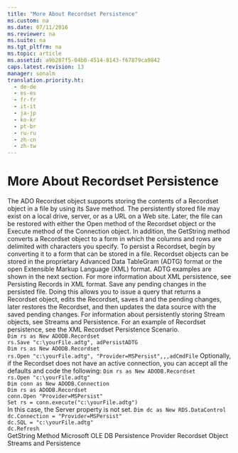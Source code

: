 ```yaml
---
title: "More About Recordset Persistence"
ms.custom: na
ms.date: 07/11/2016
ms.reviewer: na
ms.suite: na
ms.tgt_pltfrm: na
ms.topic: article
ms.assetid: a9b287f5-04b0-4514-8143-f67879ca9842
caps.latest.revision: 13
manager: sonalm
translation.priority.ht: 
  - de-de
  - es-es
  - fr-fr
  - it-it
  - ja-jp
  - ko-kr
  - pt-br
  - ru-ru
  - zh-cn
  - zh-tw
---
```

# More About Recordset Persistence
<?xml version="1.0" encoding="utf-8"?>
<developerConceptualDocument xmlns="http://ddue.schemas.microsoft.com/authoring/2003/5" xmlns:xlink="http://www.w3.org/1999/xlink" xmlns:xsi="http://www.w3.org/2001/XMLSchema-instance" xsi:schemaLocation="http://ddue.schemas.microsoft.com/authoring/2003/5 http://dduestorage.blob.core.windows.net/ddueschema/developer.xsd">
  <introduction>
    <para>The ADO Recordset object supports storing the contents of a <legacyBold>Recordset</legacyBold> object in a file by using its <legacyLink xlink:href="ed3d9678-5c28-4e61-8bb3-7dfb66d99cf5">Save</legacyLink> method. The persistently stored file may exist on a local drive, server, or as a URL on a Web site. Later, the file can be restored with either the <legacyLink xlink:href="3236749c-4b71-4235-89e2-ccdfaaa9319d">Open</legacyLink> method of the <legacyBold>Recordset</legacyBold> object or the <legacyLink xlink:href="03c69320-96b2-4d85-8d49-a13b13e31578">Execute</legacyLink> method of the <legacyLink xlink:href="ef6b1824-5b12-43db-89d7-8f3d13896d4d">Connection</legacyLink> object.</para>
    <para>In addition, the <legacyLink xlink:href="92452940-b2a7-456e-94fc-3780c71da33c">GetString</legacyLink> method converts a <legacyBold>Recordset</legacyBold> object to a form in which the columns and rows are delimited with characters you specify.</para>
    <para>To persist a <legacyBold>Recordset</legacyBold>, begin by converting it to a form that can be stored in a file. <legacyBold>Recordset</legacyBold> objects can be stored in the proprietary Advanced Data TableGram (ADTG) format or the open Extensible Markup Language (XML) format. ADTG examples are shown in the next section. For more information about XML persistence, see <legacyLink xlink:href="f3113ec4-ae31-428f-89c6-bc1024f128ea">Persisting Records in XML format</legacyLink>.</para>
    <para>Save any pending changes in the persisted file. Doing this allows you to issue a query that returns a <legacyBold>Recordset</legacyBold> object, edits the <legacyBold>Recordset</legacyBold>, saves it and the pending changes, later restores the <legacyBold>Recordset</legacyBold>, and then updates the data source with the saved pending changes.</para>
    <para>For information about persistently storing <legacyBold>Stream</legacyBold> objects, see <legacyLink xlink:href="ad5bf52c-fd10-4cfa-bf7d-fcedcaa41eea">Streams and Persistence</legacyLink>.</para>
    <para>For an example of <legacyBold>Recordset</legacyBold> persistence, see the XML Recordset Persistence Scenario.</para>
  </introduction>
  <section>
    <title>Example</title>
    <content />
    <sections>
      <section>
        <title>Save a Recordset:</title>
        <content>
          <code>Dim rs as New ADODB.Recordset
rs.Save "c:\yourFile.adtg", adPersistADTG</code>
        </content>
      </section>
      <section>
        <title>Open a persisted file with Recordset.Open:</title>
        <content>
          <code>Dim rs as New ADODB.Recordset
rs.Open "c:\yourFile.adtg", "Provider=MSPersist",,,adCmdFile</code>
          <para>Optionally, if the <legacyBold>Recordset</legacyBold> does not have an active connection, you can accept all the defaults and code the following:</para>
          <code>Dim rs as New ADODB.Recordset
rs.Open "c:\yourFile.adtg"</code>
        </content>
      </section>
      <section>
        <title>Open a persisted file with Connection.Execute:</title>
        <content>
          <code>Dim conn as New ADODB.Connection
Dim rs as ADODB.Recordset
conn.Open "Provider=MSPersist"
Set rs = conn.execute("c:\yourFile.adtg")</code>
        </content>
      </section>
      <section>
        <title>Open a persisted file with RDS.DataControl:</title>
        <content>
          <para>In this case, the <legacyBold>Server</legacyBold> property is not set.</para>
          <code>Dim dc as New RDS.DataControl
dc.Connection = "Provider=MSPersist"
dc.SQL = "c:\yourFile.adtg"
dc.Refresh</code>
        </content>
      </section>
    </sections>
  </section>
  <relatedTopics>
<link xlink:href="92452940-b2a7-456e-94fc-3780c71da33c">GetString Method</link>
<link xlink:href="e75ef0dc-2016-4fcc-8918-23311c0d4e02">Microsoft OLE DB Persistence Provider</link>
<link xlink:href="ede1415f-c3df-4cc5-a05b-2576b2b84b60">Recordset Object</link>
<link xlink:href="ad5bf52c-fd10-4cfa-bf7d-fcedcaa41eea">Streams and Persistence</link>
</relatedTopics>
</developerConceptualDocument>